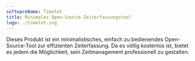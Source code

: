 ```yaml
---
softwareName: Timelet
title: Minimales Open-Source Zeiterfassungstool
logo: ./timelet.svg
---
```


Dieses Produkt ist ein minimalistisches, einfach zu bedienendes Open-Source-Tool zur effizienten Zeiterfassung. Da es völlig kostenlos ist, bietet es jedem die Möglichkeit, sein Zeitmanagement professionell zu gestalten.
